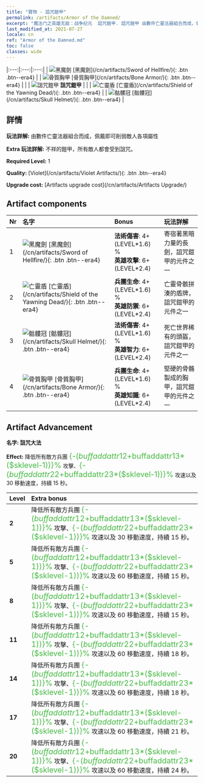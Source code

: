 ```yaml
---
title: "寶物 - 詛咒鎧甲"
permalink: /artifacts/Armor of the Damned/
excerpt: "魔法门之英雄无敌：战争纪元  詛咒鎧甲. 詛咒鎧甲 由數件亡靈法器組合而成，佩戴即可削弱敵人各項屬性"
last_modified_at: 2021-07-27
locale: cn
ref: "Armor of the Damned.md"
toc: false
classes: wide
---
```


  |:---:|:---:|:---:| 
  | ![黑魔劍](/images/t/artifact_40301.png) [黑魔劍](/cn/artifacts/Sword of Hellfire/){: .btn .btn--era4} |   | ![骨質胸甲](/images/t/artifact_40304.png) [骨質胸甲](/cn/artifacts/Bone Armor/){: .btn .btn--era4} | 
  |   | ![詛咒鎧甲](/images/t/icon_artifact_30.png) **詛咒鎧甲** |  | 
  | ![亡靈盾](/images/t/artifact_40302.png) [亡靈盾](/cn/artifacts/Shield of the Yawning Dead/){: .btn .btn--era4} |   | ![骷髏冠](/images/t/artifact_40303.png) [骷髏冠](/cn/artifacts/Skull Helmet/){: .btn .btn--era4} | 


## 詳情

 **玩法詳解:** 由數件亡靈法器組合而成，佩戴即可削弱敵人各項屬性

 **Extra 玩法詳解:** 不祥的鎧甲，所有敵人都會受到詛咒。

 **Required Level:** 1

 **Quality:** [Violet](/cn/artifacts/Violet Artifacts/){: .btn .btn--era4}

 **Upgrade cost:** [Artifacts upgrade cost](/cn/artifacts/Artifacts Upgrade/)



## Artifact components

  | Nr |    名字    |   Bonus | 玩法詳解 | 
  |:---|:-----------|:--------|:------------| 
  | 1 | ![黑魔劍](/images/t/artifact_40301.png) [黑魔劍](/cn/artifacts/Sword of Hellfire/){: .btn .btn--era4} | **法術傷害**: 4+(LEVEL\*1.6) %<br/>**英雄攻擊**: 6+(LEVEL\*2.4) | 寄宿著黑暗力量的長劍，詛咒鎧甲的元件之一 | 
  | 2 | ![亡靈盾](/images/t/artifact_40302.png) [亡靈盾](/cn/artifacts/Shield of the Yawning Dead/){: .btn .btn--era4} | **兵團生命**: 4+(LEVEL\*1.6) %<br/>**英雄防禦**: 6+(LEVEL\*2.4) | 亡靈骨骸拼湊的盾牌，詛咒鎧甲的元件之一 | 
  | 3 | ![骷髏冠](/images/t/artifact_40303.png) [骷髏冠](/cn/artifacts/Skull Helmet/){: .btn .btn--era4} | **法術傷害**: 4+(LEVEL\*1.6) %<br/>**英雄智力**: 6+(LEVEL\*2.4) | 死亡世界稀有的頭盔，詛咒鎧甲的元件之一 | 
  | 4 | ![骨質胸甲](/images/t/artifact_40304.png) [骨質胸甲](/cn/artifacts/Bone Armor/){: .btn .btn--era4} | **兵團生命**: 4+(LEVEL\*1.6) %<br/>**英雄知識**: 6+(LEVEL\*2.4) | 堅硬的骨骼製成的胸甲，詛咒鎧甲的元件之一 | 


## Artifact Advancement

 **名字: 詛咒大法**

 **Effect:** 降低所有敵方兵團 <span style="color: #48b946;font-size:20px">{-($buffaddattr12+$buffaddattr13*($sklevel-1))}%</span> 攻擊、<span style="color: #48b946;font-size:20px">{-($buffaddattr22+$buffaddattr23*($sklevel-1))}%</span> 攻速以及 30 移動速度，持續 15 秒。

  |  Level  |    Extra bonus  | 
  |:--------|:----------------| 
  | **2** | 降低所有敵方兵團 <span style="color: #48b946;font-size:20px">{-($buffaddattr12+$buffaddattr13*($sklevel-1))}%</span> 攻擊、<span style="color: #48b946;font-size:20px">{-($buffaddattr22+$buffaddattr23*($sklevel-1))}%</span> 攻速以及 30 移動速度，持續 15 秒。 | 
  | **5** | 降低所有敵方兵團 <span style="color: #48b946;font-size:20px">{-($buffaddattr12+$buffaddattr13*($sklevel-1))}%</span> 攻擊、<span style="color: #48b946;font-size:20px">{-($buffaddattr22+$buffaddattr23*($sklevel-1))}%</span> 攻速以及 60 移動速度，持續 15 秒。 | 
  | **8** | 降低所有敵方兵團 <span style="color: #48b946;font-size:20px">{-($buffaddattr12+$buffaddattr13*($sklevel-1))}%</span> 攻擊、<span style="color: #48b946;font-size:20px">{-($buffaddattr22+$buffaddattr23*($sklevel-1))}%</span> 攻速以及 60 移動速度，持續 15 秒。 | 
  | **11** | 降低所有敵方兵團 <span style="color: #48b946;font-size:20px">{-($buffaddattr12+$buffaddattr13*($sklevel-1))}%</span> 攻擊、<span style="color: #48b946;font-size:20px">{-($buffaddattr22+$buffaddattr23*($sklevel-1))}%</span> 攻速以及 60 移動速度，持續 18 秒。 | 
  | **14** | 降低所有敵方兵團 <span style="color: #48b946;font-size:20px">{-($buffaddattr12+$buffaddattr13*($sklevel-1))}%</span> 攻擊、<span style="color: #48b946;font-size:20px">{-($buffaddattr22+$buffaddattr23*($sklevel-1))}%</span> 攻速以及 60 移動速度，持續 18 秒。 | 
  | **17** | 降低所有敵方兵團 <span style="color: #48b946;font-size:20px">{-($buffaddattr12+$buffaddattr13*($sklevel-1))}%</span> 攻擊、<span style="color: #48b946;font-size:20px">{-($buffaddattr22+$buffaddattr23*($sklevel-1))}%</span> 攻速以及 60 移動速度，持續 21 秒。 | 
  | **20** | 降低所有敵方兵團 <span style="color: #48b946;font-size:20px">{-($buffaddattr12+$buffaddattr13*($sklevel-1))}%</span> 攻擊、<span style="color: #48b946;font-size:20px">{-($buffaddattr22+$buffaddattr23*($sklevel-1))}%</span> 攻速以及 60 移動速度，持續 24 秒。 | 
